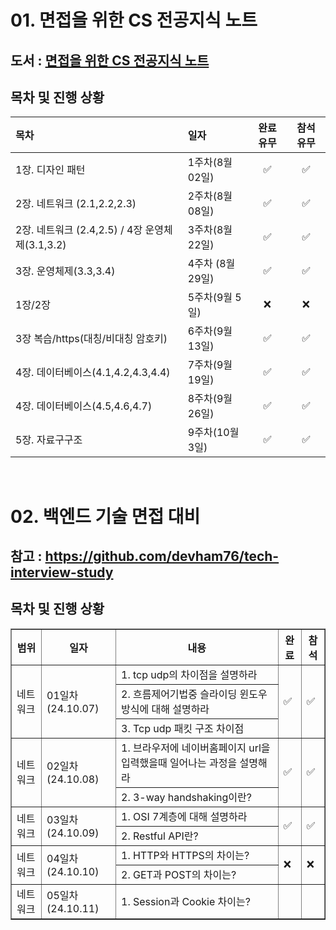 # 01. 면접을 위한 CS 전공지식 노트


## 도서 : [면접을 위한 CS 전공지식 노트](https://ridibooks.com/books/754034561)

## 목차 및 진행 상황

|목차|일자|완료 유무| 참석 유무|
|:---|:---|:---:|:---:|
|1장. 디자인 패턴|1주차(8월 02일)| :white_check_mark: |✅|
|2장. 네트워크 (2.1,2.2,2.3)|2주차(8월 08일)| :white_check_mark: |✅|
|2장. 네트워크 (2.4,2.5) / 4장 운영체제(3.1,3.2)|3주차(8월 22일)| :white_check_mark: |✅|
|3장. 운영체제(3.3,3.4) |4주차 (8월 29일)| :white_check_mark: |✅|
|1장/2장 |5주차(9월 5일)| ❌ |❌|
|3장 복습/https(대칭/비대칭 암호키) |6주차(9월 13일)|✅|✅|
|4장. 데이터베이스(4.1,4.2,4.3,4.4) |7주차(9월 19일)|✅|✅|
|4장. 데이터베이스(4.5,4.6,4.7) |8주차(9월 26일)|✅|✅|
|5장. 자료구구조 |9주차(10월 3일) |✅|✅|

<br>

# 02. 백엔드 기술 면접 대비


## 참고 : https://github.com/devham76/tech-interview-study

## 목차 및 진행 상황
<table border="1">
  <tr>
    <th>범위</th>
    <th>일자</th>
    <th>내용</th>
    <th>완료</th>
    <th>참석</th>
  </tr>
  <tr>
    <td rowspan="3">네트워크</td>
    <td rowspan="3">01일차(24.10.07)</td> <!-- 일자는 하나로 병합 -->
    <td>1. tcp udp의 차이점을 설명하라</td>
    <td rowspan="3">✅</td> 
    <td rowspan="3">✅</td> 
  </tr>
  <tr>
    <td>2. 흐름제어기법중 슬라이딩 윈도우 방식에 대해 설명하라</td>
  </tr>
  <tr>
    <td>3. Tcp udp 패킷 구조 차이점</td>
  </tr>
    <tr>
    <td rowspan="2">네트워크</td>
    <td rowspan="2">02일차(24.10.08)</td> 
    <td>1. 브라우저에 네이버홈페이지 url을 입력했을때 일어나는 과정을 설명해라</td>
    <td rowspan="2">✅</td> 
    <td rowspan="2">✅</td> 
  </tr>
  <tr>
    <td>2. 3-way handshaking이란?</td>
  </tr>
    <tr>
    <td rowspan="2">네트워크</td>
    <td rowspan="2">03일차(24.10.09)</td> 
    <td>1. OSI 7계층에 대해 설명하라</td>
    <td rowspan="2">✅</td> 
    <td rowspan="2">✅</td> 
  </tr>
  <tr>
    <td>2. Restful API란?</td>
  </tr>
    <tr>
    <td rowspan="2">네트워크</td>
    <td rowspan="2">04일차(24.10.10)</td> 
    <td>1. HTTP와 HTTPS의 차이는?</td>
    <td rowspan="2">❌</td> 
    <td rowspan="2">❌</td> 
  </tr>
  <tr>
    <td>2. GET과 POST의 차이는?</td>
  </tr>

  <tr>
    <td rowspan="1">네트워크</td>
    <td rowspan="1">05일차(24.10.11)</td> <!-- 일자는 하나로 병합 -->
    <td>1. Session과 Cookie 차이는?</td>
    <td rowspan="1"></td> 
    <td rowspan="1"></td> 
  </tr>
</table>


